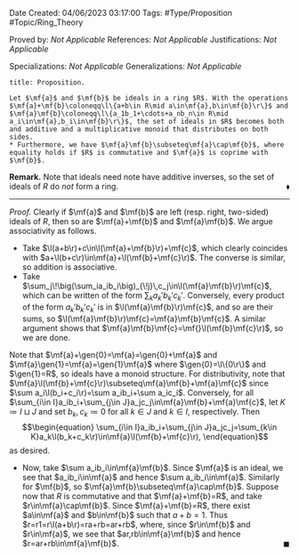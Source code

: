 <div class="topSpace"></div>

Date Created: 04/06/2023 03:17:00
Tags: #Type/Proposition #Topic/Ring_Theory

Proved by: <i>Not Applicable</i>
References: <i>Not Applicable</i>
Justifications: <i>Not Applicable</i>

Specializations: <i>Not Applicable</i>
Generalizations: <i>Not Applicable</i>

``` ad-Proposition
title: Proposition.

Let $\mf{a}$ and $\mf{b}$ be ideals in a ring $R$. With the operations $\mf{a}+\mf{b}\coloneqq\l\{a+b\in R\mid a\in\mf{a},b\in\mf{b}\r\}$ and $\mf{a}\mf{b}\coloneqq\l\{a_1b_1+\cdots+a_nb_n\in R\mid a_i\in\mf{a},b_i\in\mf{b}\r\}$, the set of ideals in $R$ becomes both and additive and a multiplicative monoid that distributes on both sides.
* Furthermore, we have $\mf{a}\mf{b}\subseteq\mf{a}\cap\mf{b}$, where equality holds if $R$ is commutative and $\mf{a}$ is coprime with $\mf{b}$.

```

<b>Remark.</b> Note that ideals need note have additive inverses, so the set of ideals of $R$ do <i>not</i> form a ring.<span style="float:right;">$\blacklozenge$</span>

---

<i>Proof.</i> Clearly if $\mf{a}$ and $\mf{b}$ are left (resp. right, two-sided) ideals of $R$, then so are $\mf{a}+\mf{b}$ and $\mf{a}\mf{b}$. We argue associativity as follows.
* Take $\l(a+b\r)+c\in\l(\mf{a}+\mf{b}\r)+\mf{c}$, which clearly coincides with $a+\l(b+c\r)\in\mf{a}+\l(\mf{b}+\mf{c}\r)$. The converse is similar, so addition is associative.
* Take $\sum_j\!\big(\sum_ia_ib_i\big)_{\!j}\,c_j\in\l(\mf{a}\mf{b}\r)\mf{c}$, which can be written of the form $\sum_ka_k'b_k'c_k'$. Conversely, every product of the form $a_k'b_k'c_k'$ is in $\l(\mf{a}\mf{b}\r)\mf{c}$, and so are their sums, so $\l(\mf{a}\mf{b}\r)\mf{c}=\mf{a}\mf{b}\mf{c}$. A similar argument shows that $\mf{a}\mf{b}\mf{c}=\mf{}\l(\mf{b}\mf{c}\r)$, so we are done.

Note that $\mf{a}+\gen{0}=\mf{a}=\gen{0}+\mf{a}$ and $\mf{a}\gen{1}=\mf{a}=\gen{1}\mf{a}$ where $\gen{0}=\l\{0\r\}$ and $\gen{1}=R$, so ideals have a monoid structure. For distributivity, note that $\mf{a}\l(\mf{b}+\mf{c}\r)\subseteq\mf{a}\mf{b}+\mf{a}\mf{c}$ since $\sum a_i\l(b_i+c_i\r)=\sum a_ib_i+\sum a_ic_i$. Conversely, for all $\sum_{i\in I}a_ib_i+\sum_{j\in J}a_jc_j\in\mf{a}\mf{b}+\mf{a}\mf{c}$, let $K\coloneqq I\sqcup J$ and set $b_k,c_k\coloneqq0$ for all $k\in J$ and $k\in I$, respectively. Then
$$\begin{equation}
    \sum_{i\in I}a_ib_i+\sum_{j\in J}a_jc_j=\sum_{k\in K}a_k\l(b_k+c_k\r)\in\mf{a}\l(\mf{b}+\mf{c}\r),
\end{equation}$$
as desired.
* Now, take $\sum a_ib_i\in\mf{a}\mf{b}$. Since $\mf{a}$ is an ideal, we see that $a_ib_i\in\mf{a}$ and hence $\sum a_ib_i\in\mf{a}$. Similarly for $\mf{b}$, so $\mf{a}\mf{b}\subseteq\mf{a}\cap\mf{b}$. Suppose now that $R$ is commutative and that $\mf{a}+\mf{b}=R$, and take $r\in\mf{a}\cap\mf{b}$. Since $\mf{a}+\mf{b}=R$, there exist $a\in\mf{a}$ and $b\in\mf{b}$ such that $a+b=1$. Thus $r=r1=r\l(a+b\r)=ra+rb=ar+rb$, where, since $r\in\mf{b}$ and $r\in\mf{a}$, we see that $ar,rb\in\mf{a}\mf{b}$ and hence $r=ar+rb\in\mf{a}\mf{b}$.<span style="float:right;">$\blacksquare$</span>
